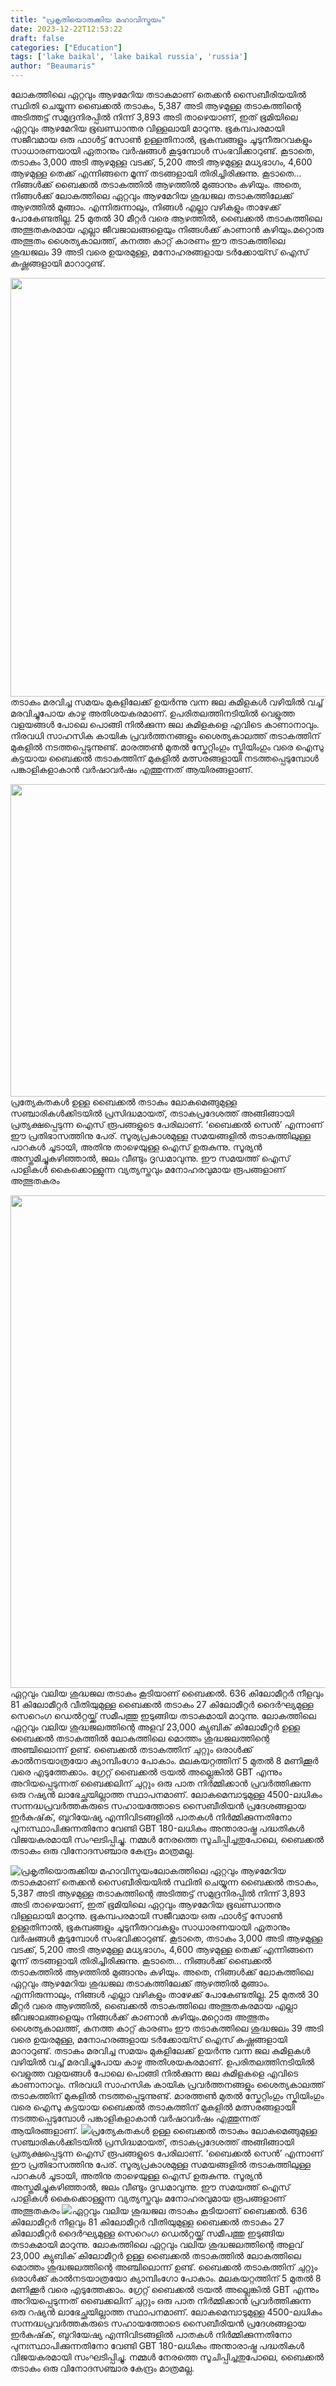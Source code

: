 ```yaml
---
title: "പ്രകൃതിയൊരുക്കിയ മഹാവിസ്മയം"
date: 2023-12-22T12:53:22
draft: false
categories: ["Education"]
tags: ['lake baikal', 'lake baikal russia', 'russia']
author: "Beaumaris"
---
```


ലോകത്തിലെ ഏറ്റവും ആഴമേറിയ തടാകമാണ് തെക്കൻ സൈബീരിയയിൽ സ്ഥിതി ചെയ്യുന്ന ബൈക്കൽ തടാകം, 5,387 അടി ആഴമുള്ള തടാകത്തിന്റെ അടിത്തട്ട് സമുദ്രനിരപ്പിൽ നിന്ന് 3,893 അടി താഴെയാണ്, ഇത് ഭൂമിയിലെ ഏറ്റവും ആഴമേറിയ ഭൂഖണ്ഡാന്തര വിള്ളലായി മാറുന്നു. ഭൂകമ്പപരമായി സജീവമായ ഒരു ഫാൾട്ട് സോൺ ഉള്ളതിനാൽ, ഭൂകമ്പങ്ങളും ചൂടുനീരുറവകളും സാധാരണയായി ഏതാനും വർഷങ്ങൾ കൂടുമ്പോൾ സംഭവിക്കാറുണ്ട്. കൂടാതെ, തടാകം 3,000 അടി ആഴമുള്ള വടക്ക്, 5,200 അടി ആഴമുള്ള മധ്യഭാഗം, 4,600 ആഴമുള്ള തെക്ക് എന്നിങ്ങനെ മൂന്ന് തടങ്ങളായി തിരിച്ചിരിക്കുന്നു. കൂടാതെ... നിങ്ങൾക്ക് ബൈക്കൽ തടാകത്തിൽ ആഴത്തിൽ മുങ്ങാനും കഴിയും. അതെ, നിങ്ങൾക്ക് ലോകത്തിലെ ഏറ്റവും ആഴമേറിയ ശുദ്ധജല തടാകത്തിലേക്ക് ആഴത്തിൽ മുങ്ങാം. എന്നിരുന്നാലും, നിങ്ങൾ എല്ലാ വഴികളും താഴേക്ക് പോകേണ്ടതില്ല. 25 മുതൽ 30 മീറ്റർ വരെ ആഴത്തിൽ, ബൈക്കൽ തടാകത്തിലെ അത്ഭുതകരമായ എല്ലാ ജീവജാലങ്ങളെയും നിങ്ങൾക്ക് കാണാൻ കഴിയും.മറ്റൊരു അത്ഭുതം ശൈത്യകാലത്ത്, കനത്ത കാറ്റ് കാരണം ഈ തടാകത്തിലെ ശുദ്ധജലം 39 അടി വരെ ഉയരമുള്ള, മനോഹരങ്ങളായ ടർക്കോയ്സ് ഐസ് കഷ്ണങ്ങളായി മാറാറുണ്ട്.

<img class="size-full wp-image-435234 aligncenter" src="https://cdn.boolokam.com/articles/2023/12/cacavv-1.jpg" alt="" width="1200" height="670" />തടാകം മരവിച്ച സമയം മുകളിലേക്ക് ഉയർന്നു വന്ന ജല കുമിളകൾ വഴിയിൽ വച്ച് മരവിച്ചുപോയ കാഴ്ച അതിശയകരമാണ്. ഉപരിതലത്തിനടിയിൽ വെളുത്ത വളയങ്ങൾ പോലെ പൊങ്ങി നിൽക്കുന്ന ജല കുമിളകളെ എവിടെ കാണാനാവും. നിരവധി സാഹസിക കായിക പ്രവർത്തനങ്ങളും ശൈത്യകാലത്ത് തടാകത്തിന് മുകളിൽ നടത്തപ്പെടുന്നുണ്ട്. മാരത്തൺ മുതൽ സ്കേറ്റിംഗും സ്കിയിംഗും വരെ ഐസു കട്ടയായ ബൈക്കൽ തടാകത്തിന് മുകളിൽ മത്സരങ്ങളായി നടത്തപ്പെടുമ്പോൾ പങ്കാളികളാകാൻ വർഷാവർഷം എത്തുന്നത് ആയിരങ്ങളാണ്.

<img class="alignnone size-full wp-image-435236" src="https://cdn.boolokam.com/articles/2023/12/qdqdqddqddd.jpg" alt="" width="960" height="500" />പ്രത്യേകതകള്‍ ഉള്ള ബൈക്കല്‍ തടാകം ലോകമെങ്ങുമുള്ള സഞ്ചാരികള്‍ക്കിടയില്‍ പ്രസിദ്ധമായത്, തടാകപ്രദേശത്ത് അങ്ങിങ്ങായി പ്രത്യക്ഷപ്പെടുന്ന ഐസ് രൂപങ്ങളുടെ പേരിലാണ്. ‘ബൈക്കൽ സെൻ’ എന്നാണ് ഈ പ്രതിഭാസത്തിനു പേര്. സൂര്യപ്രകാശമുള്ള സമയങ്ങളില്‍ തടാകത്തിലുള്ള പാറകൾ ചൂടായി, അതിനു താഴെയുള്ള ഐസ് ഉരുകുന്നു. സൂര്യൻ അസ്തമിച്ചുകഴിഞ്ഞാൽ, ജലം വീണ്ടും ദൃഡമാവുന്നു. ഈ സമയത്ത് ഐസ് പാളികള്‍ കൈക്കൊള്ളുന്ന വ്യത്യസ്തവും മനോഹരവുമായ രൂപങ്ങളാണ് അത്ഭുതകരം

<img class="alignnone size-full wp-image-435235" src="https://cdn.boolokam.com/articles/2023/12/fwfwwfffwf.jpg" alt="" width="1400" height="788" />ഏറ്റവും വലിയ ശുദ്ധജല തടാകം കൂടിയാണ് ബൈക്കൽ. 636 കിലോമീറ്റർ നീളവും 81 കിലോമീറ്റർ വീതിയുമുള്ള ബൈക്കൽ തടാകം 27 കിലോമീറ്റർ ദൈർഘ്യമുള്ള സെറെംഗ ഡെൽറ്റയ്ക്ക് സമീപത്തു ഇടുങ്ങിയ തടാകമായി മാറുന്നു. ലോകത്തിലെ ഏറ്റവും വലിയ ശുദ്ധജലത്തിന്റെ അളവ് 23,000 ക്യുബിക് കിലോമീറ്റർ ഉള്ള ബൈക്കൽ തടാകത്തിൽ ലോകത്തിലെ മൊത്തം ശുദ്ധജലത്തിന്റെ അഞ്ചിലൊന്ന് ഉണ്ട്. ബൈക്കൽ തടാകത്തിന് ചുറ്റും ഒരാൾക്ക് കാൽനടയാത്രയോ ക്യാമ്പിംഗോ പോകാം. മലകയറ്റത്തിന് 5 മുതൽ 8 മണിക്കൂർ വരെ എടുത്തേക്കാം. ഗ്രേറ്റ് ബൈക്കൽ ട്രയൽ അല്ലെങ്കിൽ GBT എന്നും അറിയപ്പെടുന്നത് ബൈക്കലിന് ചുറ്റും ഒരു പാത നിർമ്മിക്കാൻ പ്രവർത്തിക്കുന്ന ഒരു റഷ്യൻ ലാഭേച്ഛയില്ലാത്ത സ്ഥാപനമാണ്. ലോകമെമ്പാടുമുള്ള 4500-ലധികം സന്നദ്ധപ്രവർത്തകരുടെ സഹായത്തോടെ സൈബീരിയൻ പ്രദേശങ്ങളായ ഇർകുഷ്‌ക്, ബുറിയേഷ്യ എന്നിവിടങ്ങളിൽ പാതകൾ നിർമ്മിക്കുന്നതിനോ പുനഃസ്ഥാപിക്കുന്നതിനോ വേണ്ടി GBT 180-ലധികം അന്താരാഷ്ട്ര പദ്ധതികൾ വിജയകരമായി സംഘടിപ്പിച്ചു. നമ്മൾ നേരത്തെ സൂചിപ്പിച്ചതുപോലെ, ബൈക്കൽ തടാകം ഒരു വിനോദസഞ്ചാര കേന്ദ്രം മാത്രമല്ല.


![പ്രകൃതിയൊരുക്കിയ മഹാവിസ്മയം](https://cdn.boolokam.com/articles/2023/12/cacavv-1.jpg)ലോകത്തിലെ ഏറ്റവും ആഴമേറിയ തടാകമാണ് തെക്കൻ സൈബീരിയയിൽ സ്ഥിതി ചെയ്യുന്ന ബൈക്കൽ തടാകം, 5,387 അടി ആഴമുള്ള തടാകത്തിന്റെ അടിത്തട്ട് സമുദ്രനിരപ്പിൽ നിന്ന് 3,893 അടി താഴെയാണ്, ഇത് ഭൂമിയിലെ ഏറ്റവും ആഴമേറിയ ഭൂഖണ്ഡാന്തര വിള്ളലായി മാറുന്നു. ഭൂകമ്പപരമായി സജീവമായ ഒരു ഫാൾട്ട് സോൺ ഉള്ളതിനാൽ, ഭൂകമ്പങ്ങളും ചൂടുനീരുറവകളും സാധാരണയായി ഏതാനും വർഷങ്ങൾ കൂടുമ്പോൾ സംഭവിക്കാറുണ്ട്. കൂടാതെ, തടാകം 3,000 അടി ആഴമുള്ള വടക്ക്, 5,200 അടി ആഴമുള്ള മധ്യഭാഗം, 4,600 ആഴമുള്ള തെക്ക് എന്നിങ്ങനെ മൂന്ന് തടങ്ങളായി തിരിച്ചിരിക്കുന്നു. കൂടാതെ... നിങ്ങൾക്ക് ബൈക്കൽ തടാകത്തിൽ ആഴത്തിൽ മുങ്ങാനും കഴിയും. അതെ, നിങ്ങൾക്ക് ലോകത്തിലെ ഏറ്റവും ആഴമേറിയ ശുദ്ധജല തടാകത്തിലേക്ക് ആഴത്തിൽ മുങ്ങാം. എന്നിരുന്നാലും, നിങ്ങൾ എല്ലാ വഴികളും താഴേക്ക് പോകേണ്ടതില്ല. 25 മുതൽ 30 മീറ്റർ വരെ ആഴത്തിൽ, ബൈക്കൽ തടാകത്തിലെ അത്ഭുതകരമായ എല്ലാ ജീവജാലങ്ങളെയും നിങ്ങൾക്ക് കാണാൻ കഴിയും.മറ്റൊരു അത്ഭുതം ശൈത്യകാലത്ത്, കനത്ത കാറ്റ് കാരണം ഈ തടാകത്തിലെ ശുദ്ധജലം 39 അടി വരെ ഉയരമുള്ള, മനോഹരങ്ങളായ ടർക്കോയ്സ് ഐസ് കഷ്ണങ്ങളായി മാറാറുണ്ട്. തടാകം മരവിച്ച സമയം മുകളിലേക്ക് ഉയർന്നു വന്ന ജല കുമിളകൾ വഴിയിൽ വച്ച് മരവിച്ചുപോയ കാഴ്ച അതിശയകരമാണ്. ഉപരിതലത്തിനടിയിൽ വെളുത്ത വളയങ്ങൾ പോലെ പൊങ്ങി നിൽക്കുന്ന ജല കുമിളകളെ എവിടെ കാണാനാവും. നിരവധി സാഹസിക കായിക പ്രവർത്തനങ്ങളും ശൈത്യകാലത്ത് തടാകത്തിന് മുകളിൽ നടത്തപ്പെടുന്നുണ്ട്. മാരത്തൺ മുതൽ സ്കേറ്റിംഗും സ്കിയിംഗും വരെ ഐസു കട്ടയായ ബൈക്കൽ തടാകത്തിന് മുകളിൽ മത്സരങ്ങളായി നടത്തപ്പെടുമ്പോൾ പങ്കാളികളാകാൻ വർഷാവർഷം എത്തുന്നത് ആയിരങ്ങളാണ്. ![](https://cdn.boolokam.com/articles/2023/12/qdqdqddqddd.jpg)പ്രത്യേകതകള്‍ ഉള്ള ബൈക്കല്‍ തടാകം ലോകമെങ്ങുമുള്ള സഞ്ചാരികള്‍ക്കിടയില്‍ പ്രസിദ്ധമായത്, തടാകപ്രദേശത്ത് അങ്ങിങ്ങായി പ്രത്യക്ഷപ്പെടുന്ന ഐസ് രൂപങ്ങളുടെ പേരിലാണ്. ‘ബൈക്കൽ സെൻ’ എന്നാണ് ഈ പ്രതിഭാസത്തിനു പേര്. സൂര്യപ്രകാശമുള്ള സമയങ്ങളില്‍ തടാകത്തിലുള്ള പാറകൾ ചൂടായി, അതിനു താഴെയുള്ള ഐസ് ഉരുകുന്നു. സൂര്യൻ അസ്തമിച്ചുകഴിഞ്ഞാൽ, ജലം വീണ്ടും ദൃഡമാവുന്നു. ഈ സമയത്ത് ഐസ് പാളികള്‍ കൈക്കൊള്ളുന്ന വ്യത്യസ്തവും മനോഹരവുമായ രൂപങ്ങളാണ് അത്ഭുതകരം ![](https://cdn.boolokam.com/articles/2023/12/fwfwwfffwf.jpg)ഏറ്റവും വലിയ ശുദ്ധജല തടാകം കൂടിയാണ് ബൈക്കൽ. 636 കിലോമീറ്റർ നീളവും 81 കിലോമീറ്റർ വീതിയുമുള്ള ബൈക്കൽ തടാകം 27 കിലോമീറ്റർ ദൈർഘ്യമുള്ള സെറെംഗ ഡെൽറ്റയ്ക്ക് സമീപത്തു ഇടുങ്ങിയ തടാകമായി മാറുന്നു. ലോകത്തിലെ ഏറ്റവും വലിയ ശുദ്ധജലത്തിന്റെ അളവ് 23,000 ക്യുബിക് കിലോമീറ്റർ ഉള്ള ബൈക്കൽ തടാകത്തിൽ ലോകത്തിലെ മൊത്തം ശുദ്ധജലത്തിന്റെ അഞ്ചിലൊന്ന് ഉണ്ട്. ബൈക്കൽ തടാകത്തിന് ചുറ്റും ഒരാൾക്ക് കാൽനടയാത്രയോ ക്യാമ്പിംഗോ പോകാം. മലകയറ്റത്തിന് 5 മുതൽ 8 മണിക്കൂർ വരെ എടുത്തേക്കാം. ഗ്രേറ്റ് ബൈക്കൽ ട്രയൽ അല്ലെങ്കിൽ GBT എന്നും അറിയപ്പെടുന്നത് ബൈക്കലിന് ചുറ്റും ഒരു പാത നിർമ്മിക്കാൻ പ്രവർത്തിക്കുന്ന ഒരു റഷ്യൻ ലാഭേച്ഛയില്ലാത്ത സ്ഥാപനമാണ്. ലോകമെമ്പാടുമുള്ള 4500-ലധികം സന്നദ്ധപ്രവർത്തകരുടെ സഹായത്തോടെ സൈബീരിയൻ പ്രദേശങ്ങളായ ഇർകുഷ്‌ക്, ബുറിയേഷ്യ എന്നിവിടങ്ങളിൽ പാതകൾ നിർമ്മിക്കുന്നതിനോ പുനഃസ്ഥാപിക്കുന്നതിനോ വേണ്ടി GBT 180-ലധികം അന്താരാഷ്ട്ര പദ്ധതികൾ വിജയകരമായി സംഘടിപ്പിച്ചു. നമ്മൾ നേരത്തെ സൂചിപ്പിച്ചതുപോലെ, ബൈക്കൽ തടാകം ഒരു വിനോദസഞ്ചാര കേന്ദ്രം മാത്രമല്ല.

